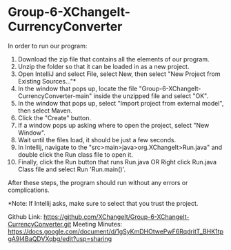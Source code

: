 # Group-6-XChangeIt-CurrencyConverter

In order to run our program:
1) Download the zip file that contains all the elements of our program.
2) Unzip the folder so that it can be loaded in as a new project.
3) Open IntelliJ and select File, select New, then select "New Project from Existing Sources..."*
4) In the window that pops up, locate the file "Group-6-XChangeIt-CurrencyConverter-main" inside the unzipped file and select "OK".
5) In the window that pops up, select "Import project from external model", then select Maven.
6) Click the "Create" button.
7) If a window pops up asking where to open the project, select "New Window".
8) Wait until the files load, it should be just a few seconds.
9) In Intellij, navigate to the "src>main>java>org.XChangeIt>Run.java" and double click the Run class file to open it.
10) Finally, click the Run button that runs Run.java OR Right click Run.java Class file and select Run 'Run.main()'.

After these steps, the program should run without any errors or complications.


*Note: If Intellij asks, make sure to select that you trust the project.

Github Link: https://github.com/XChangeIt/Group-6-XChangeIt-CurrencyConverter.git
Meeting Minutes: https://docs.google.com/document/d/1gSyKmDHOtwePwF6RqdritT_BHK1tpgA9l4BaQDVXqbg/edit?usp=sharing
